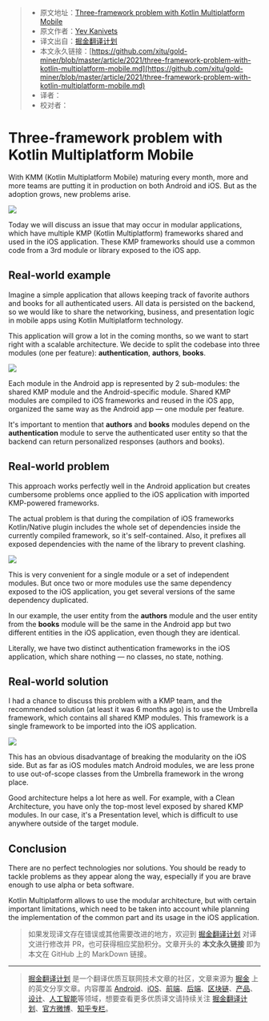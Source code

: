 > * 原文地址：[Three-framework problem with Kotlin Multiplatform Mobile](https://medium.com/xorum-io/three-framework-problem-with-kotlin-multiplatform-mobile-16267c5afa53)
> * 原文作者：[Yev Kanivets](https://medium.com/@yev-kanivets)
> * 译文出自：[掘金翻译计划](https://github.com/xitu/gold-miner)
> * 本文永久链接：[https://github.com/xitu/gold-miner/blob/master/article/2021/three-framework-problem-with-kotlin-multiplatform-mobile.md](https://github.com/xitu/gold-miner/blob/master/article/2021/three-framework-problem-with-kotlin-multiplatform-mobile.md)
> * 译者：
> * 校对者：

# Three-framework problem with Kotlin Multiplatform Mobile

With KMM (Kotlin Multiplatform Mobile) maturing every month, more and more teams are putting it in production on both Android and iOS. But as the adoption grows, new problems arise.

![](https://cdn-images-1.medium.com/max/2880/1*UXiMJrLOUiwSziIcXUsSLA.png)

Today we will discuss an issue that may occur in modular applications, which have multiple KMP (Kotlin Multiplatform) frameworks shared and used in the iOS application. These KMP frameworks should use a common code from a 3rd module or library exposed to the iOS app.

## Real-world example

Imagine a simple application that allows keeping track of favorite authors and books for all authenticated users. All data is persisted on the backend, so we would like to share the networking, business, and presentation logic in mobile apps using Kotlin Multiplatform technology.

This application will grow a lot in the coming months, so we want to start right with a scalable architecture. We decide to split the codebase into three modules (one per feature): **authentication**, **authors**, **books**.

![](https://cdn-images-1.medium.com/max/2364/1*XKTLMLfs2CTW7vPrB4BR4g.png)

Each module in the Android app is represented by 2 sub-modules: the shared KMP module and the Android-specific module. Shared KMP modules are compiled to iOS frameworks and reused in the iOS app, organized the same way as the Android app — one module per feature.

It's important to mention that **authors** and **books** modules depend on the **authentication** module to serve the authenticated user entity so that the backend can return personalized responses (authors and books).

## Real-world problem

This approach works perfectly well in the Android application but creates cumbersome problems once applied to the iOS application with imported KMP-powered frameworks.

The actual problem is that during the compilation of iOS frameworks Kotlin/Native plugin includes the whole set of dependencies inside the currently compiled framework, so it's self-contained. Also, it prefixes all exposed dependencies with the name of the library to prevent clashing.

![](https://cdn-images-1.medium.com/max/2348/1*8Ne4eMYHJS2OZ4uYtv0QFw.png)

This is very convenient for a single module or a set of independent modules. But once two or more modules use the same dependency exposed to the iOS application, you get several versions of the same dependency duplicated.

In our example, the user entity from the **authors** module and the user entity from the **books** module will be the same in the Android app but two different entities in the iOS application, even though they are identical.

Literally, we have two distinct authentication frameworks in the iOS application, which share nothing — no classes, no state, nothing.

## Real-world solution

I had a chance to discuss this problem with a KMP team, and the recommended solution (at least it was 6 months ago) is to use the Umbrella framework, which contains all shared KMP modules. This framework is a single framework to be imported into the iOS application.

![](https://cdn-images-1.medium.com/max/2348/1*ornbj_vtf61Bak0WaKkgBw.png)

This has an obvious disadvantage of breaking the modularity on the iOS side. But as far as iOS modules match Android modules, we are less prone to use out-of-scope classes from the Umbrella framework in the wrong place.

Good architecture helps a lot here as well. For example, with a Clean Architecture, you have only the top-most level exposed by shared KMP modules. In our case, it's a Presentation level, which is difficult to use anywhere outside of the target module.

## Conclusion

There are no perfect technologies nor solutions. You should be ready to tackle problems as they appear along the way, especially if you are brave enough to use alpha or beta software.

Kotlin Multiplatform allows to use the modular architecture, but with certain important limitations, which need to be taken into account while planning the implementation of the common part and its usage in the iOS application.

> 如果发现译文存在错误或其他需要改进的地方，欢迎到 [掘金翻译计划](https://github.com/xitu/gold-miner) 对译文进行修改并 PR，也可获得相应奖励积分。文章开头的 **本文永久链接** 即为本文在 GitHub 上的 MarkDown 链接。

---

> [掘金翻译计划](https://github.com/xitu/gold-miner) 是一个翻译优质互联网技术文章的社区，文章来源为 [掘金](https://juejin.im) 上的英文分享文章。内容覆盖 [Android](https://github.com/xitu/gold-miner#android)、[iOS](https://github.com/xitu/gold-miner#ios)、[前端](https://github.com/xitu/gold-miner#前端)、[后端](https://github.com/xitu/gold-miner#后端)、[区块链](https://github.com/xitu/gold-miner#区块链)、[产品](https://github.com/xitu/gold-miner#产品)、[设计](https://github.com/xitu/gold-miner#设计)、[人工智能](https://github.com/xitu/gold-miner#人工智能)等领域，想要查看更多优质译文请持续关注 [掘金翻译计划](https://github.com/xitu/gold-miner)、[官方微博](http://weibo.com/juejinfanyi)、[知乎专栏](https://zhuanlan.zhihu.com/juejinfanyi)。
